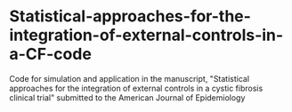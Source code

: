 # Statistical-approaches-for-the-integration-of-external-controls-in-a-CF-code
Code for simulation and application in the manuscript, "Statistical approaches for the integration of external controls in a cystic fibrosis clinical trial" submitted to the American Journal of Epidemiology
